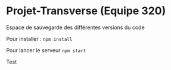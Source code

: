 # Projet-Transverse (Equipe 320)
Espace de sauvegarde des différentes versions du code

Pour installer :
`npm install`

Pour lancer le serveur
`npm start`


Test 
